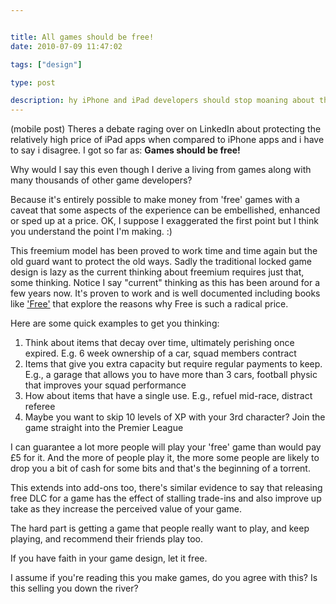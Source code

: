 ```yaml
---


title: All games should be free!
date: 2010-07-09 11:47:02

tags: ["design"]

type: post

description: hy iPhone and iPad developers should stop moaning about the sale price of their games
---
```

(mobile post)
 Theres a debate raging over on LinkedIn about protecting the relatively
high price of iPad apps when compared to iPhone apps and i have to say i
disagree. I got so far
as: **Games should be free!**

Why would I say this even though I derive a living from games along with
many thousands of other game developers?

 Because it's entirely possible to make money from 'free' games with a
caveat that some aspects of the experience can be embellished, enhanced
or sped up at a price. OK, I suppose I exaggerated the first point but I
think you understand the point I'm making. :)

This freemium model has been proved to work time and time again but the
old guard want to protect the old ways. Sadly the traditional locked
game design is lazy as the current thinking about freemium requires just
that, some thinking. Notice I say "current" thinking as this has been
around for a few years now. It's proven to work and is well documented
including books like
['Free'](http://www.amazon.co.uk/Free-Economics-Abundance-Changing-Business/dp/1905211473/ref=sr_1_4?ie=UTF8&s=books&qid=1278634108&sr=8-4) that explore the reasons why Free is such a radical price.

Here are some quick examples to get you
thinking:

1.  Think about items that decay over time, ultimately perishing once
    expired. E.g. 6 week ownership of a car, squad members contract
2.  Items that give you extra capacity but require regular payments to
    keep. E.g., a garage that allows you to have more than 3 cars,
    football physic that improves your squad performance
3.  How about items that have a single use. E.g., refuel mid-race,
    distract referee
4.  Maybe you want to skip 10 levels of XP with your 3rd character? Join
    the game straight into the Premier League

I can guarantee a lot more people will play your 'free' game than would
pay £5 for it. And the more of people play it, the more some people are
likely to drop you a bit of cash for some bits and that's the beginning
of a torrent.

This extends into add-ons too, there's similar evidence to say that
releasing free DLC for a game has the effect of stalling trade-ins and
also improve up take as they increase the perceived value of your game.

The hard part is getting a game that people really want to play, and
keep playing, and recommend their friends play too.

If you have faith in your game design, let it free.

I assume if you're reading this you make games, do you agree with this?
Is this selling you down the river?
